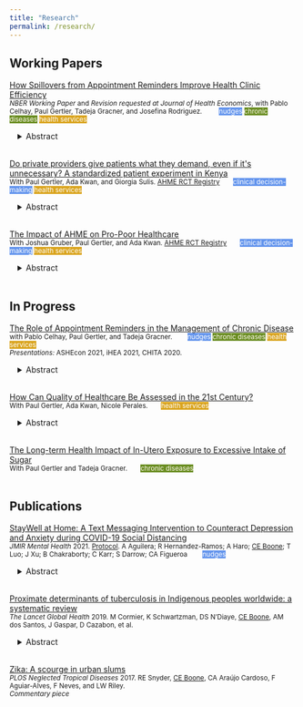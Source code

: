 ```yaml
---
title: "Research"
permalink: /research/
---
```


## Working Papers
[How Spillovers from Appointment Reminders Improve Health Clinic Efficiency](https://claireboone.github.io/files/Boone_Spillovers_NBER_2020.pdf) <br/>
<small>*NBER Working Paper* and *Revision requested at Journal of Health Economics*, with Pablo Celhay, Paul Gertler, Tadeja Gracner, and Josefina Rodriguez.
  
 <span style="background-color:cornflowerblue; color:white">nudges</span>
 <span style="background-color:olivedrab; color:floralwhite">chronic diseases</span>
 <span style="background-color:goldenrod; color:white">health services</span>
</small>  
<div style="margin-left: 1em;">
<details>
<summary>Abstract</summary>
<small> 
<p>Missed clinic appointments or no-shows burden health care systems through inefficient use of staff time and resources. Scheduling software combined with automatically sent appointment reminders shows promise to improve clinics’ management through timely cancellations and re-scheduling, but at-scale evidence is missing. We study a nationwide text message appointment reminder program in Chile implemented at primary care clinics for patients with chronic disease. Using longitudinal clinic-level data, we find that the program did not change the number of visits by chronic patients eligible to receive the reminder, but visits from other patients ineligible to receive reminders increased by 5.0% in the first year and 7.4% in the second. Clinics treating more chronic patients and those with a relatively younger patient population benefited more from the program. Scheduling systems combined with automatic appointment reminders were effective in increasing clinics’ ability to care for more patients, likely due to timely cancellations and re-scheduling.</p>  
</small>
</details>  
</div>  
<br/> 


<u>Do private providers give patients what they demand, even if it's unnecessary? A standardized patient experiment in Kenya</u> <br/>
<small> With Paul Gertler, Ada Kwan, and Giorgia Sulis. [AHME RCT Registry](https://www.socialscienceregistry.org/trials/217)  <span style="background-color:cornflowerblue; color:white">clinical decision-making</span>
<span style="background-color:goldenrod; color:white">health services</span><br/></small>
<div style="margin-left: 1em;">
<details>
<summary>Abstract</summary>
<small>
<p> <u>Background:</u> Low and varied quality of care has been demonstrated for childhood illnesses in low- and middle-income country settings. Some quality improvement strategies focus on increasing patient engagement; however, evidence suggests that patients demanding medicines can favor the selection of resistant microbial strains in the individual and the community if drugs are inappropriately used. Antibiotics, and the consequences of their overuse, has been at the forefront of Kenyan health policy and several public health campaigns, whereas consequences of misusing antiparasitic drugs receive less attention. This study examines the effects on quality of care when patients demand different types of unnecessary medicines. <br> 
<br>  
<u>Methods:</u> We conduct an experiment where standardized patients (SPs), locally recruited individuals trained to simulate a standardized case scenario, present at private clinics demanding one of two unnecessary medicines. Between March 8 and May 28, 2019, 10 SPs portraying caretakers of a pre-scripted watery diarrhea childhood case scenario (in absentia) conducted N=200 successful SP-provider visits at 200 private, primary care clinics in Kenya. Half of the clinics were randomly assigned to receive an SP demanding amoxicillin (an antibiotic); the other half, an SP demanding albendazole (an antiparasitic drug often used for deworming), with all other presenting characteristics the same. We analyzed 200 visits with logistic and linear regression models to assess the effects of demanding different unnecessary medicines on correct and unnecessary quality of care outcomes.<br> 
<br> 
<u>Findings:</u> Demanding albendazole significantly increased its rate of dispensing to 35% (95% CI: 25-44) compared to 3% (95% CI: 0-7) among those who didn't demand it (adjusted odds ratio 0.06, 95% CI: 0.02, 0.23, p<0.001). The rate of dispensing amoxicillin did not significantly differ between those who demanded it and those who did not demand it (adjusted odds ratio 1.73, 95% CI: 0.50,5.98). Neither had an effect on any correct case management outcomes, such as treatment or referral elsewhere.<br> 
<br> 
<u>Interpretation:</u> Private providers appear to account for both business-driven benefits as well as individual health impacts when making prescribing decisions. Additional research is needed on provider`s knowledge and perceptions of the extent to which different unnecessary medicines can be harmful to distinguish why they make such prescribing decisions when patients demand specific incorrect care. </p> 
</small>  
</details>
</div>   
<br/>  

  
<u>The Impact of AHME on Pro-Poor Healthcare</u>   
<small> With Joshua Gruber, Paul Gertler, and Ada Kwan. [AHME RCT Registry](https://www.socialscienceregistry.org/trials/217)  <span style="background-color:cornflowerblue; color:white">clinical decision-making</span> <span style="background-color:goldenrod; color:white">health services</span> </small>
<div style="margin-left: 1em;">
<details>
<summary>Abstract</summary>
<small>
<p>Private health sector engagement has been suggested as a health reform component to reduce healthcare inequities in Sub-Saharan Africa, where populations with the most need seek the least care. We study the simultaneous supply- and demand-side effects of AHME, a management intervention that aimed to improve the quality and accessibility of private-sector clinics in Kenya. AHME focused on access to public health insurance, where the government is the payer, as a mechanism to increase use of affordable, high-quality private care for poor individuals. The program was successful in increasing the share of clinics accepting national insurance, the share of households enrolled in national health insurance, and in turn the share of clinics' clients from lower wealth quintiles. Efforts to reduce the cost of care must also ensure that the quality of care is maintained. We conducted standardized patient (SP) experiments to measure the effects of not being able to afford full services on quality of care. SPs presented as poor by telling the provider they could only afford KSH 300 in fees. We find that when faced with a client with a budget constraint, providers reduced the quantity of both necessary and unnecessary care, resulting in lower quality of care for 'poor' clients. While public insurance is a promising mechanism to connect low-income households to private care, more work must be done to ensure clients of all wealth levels receive high quality care.</p>
</small>
</details> 
</div> 
<br/>



## In Progress
<u>The Role of Appointment Reminders in the Management of Chronic Disease</u> <br/>
<small> with Pablo Celhay, Paul Gertler, and Tadeja Gracner.   <span style="background-color:cornflowerblue; color:white">nudges</span>
 <span style="background-color:olivedrab; color:floralwhite">chronic diseases</span>
 <span style="background-color:goldenrod; color:white">health services</span><br>
*Presentations:* ASHEcon 2021, iHEA 2021, CHITA 2020.  </small> 
<div style="margin-left: 1em;">
<details>
<summary>Abstract</summary>
<small>
<p><u>Background:</u> Attending clinic appointments as scheduled is crucial for patients living with chronic diseases as they receive screenings, prescriptions, and information from healthcare providers. Yet, appointment adherence remains low. Most common reasons for missing appointments include forgetting or confusing the date, time, or location of the appointment; making Short Message Service (SMS) appointment reminders a promising tool to improve chronic care. Small pilot studies have shown the efficacy of reminders short-term, but evidence on how their usage at-scale and long-term is missing. We evaluate short and long-term effects of SMS appointment reminders sent at scale on the management of chronic disease.</p>    

<p><u>Methods:</u> We study a program adopted nationwide in Chile that through the electronic health record system automatically sends SMS appointment reminders to patients diagnosed with diabetes (T2DM) and/or hypertension. This program began in 2015 and was phased in across clinics over several years; allowing us to use a difference-in-differences approach. We first study the impact of SMS reminders on patients’ retention in primary care and the tests and treatment received at primary care visits. We also study medication adherence, hospitalizations, and in-hospital mortality, and conduct heterogeneity analyses by diagnosis (hypertension vs. T2DM). </p>   

<p><u>Data:</u> We use a unique panel dataset containing electronic health records from over 300,000 patients with chronic disease, 67% of whom attended clinics that implemented the SMS program by 2018. These data are linked at the patient level to medication withdrawals and hospitalizations, all observed from 2013-2018. We also match clinics by municipality to Chile’s 2015 National Socioeconomic Survey to obtain a rich set of municipality-level controls.  </p>  
  
<p><u>Results:</u> SMS reminders improved use of primary care: patients with T2DM and hypertension were 3.9% and 7.6% more likely to attend a primary care visit each semester, respectively, than patients who did not receive reminders. This resulted in more frequent health monitoring: among patients with T2DM semesterly measurement of blood glucose and weight increased by 5.6% and 3.7% respectively. Patients who received SMS reminders had significantly higher medication adherence. They were also more likely to experience cardiovascular-related hospitalization - 36.1% for patients with T2DM and 18.7% for patients with hypertension - but less likely to die in-hospital, suggesting increased hospital use through referrals or hospitalization when relatively healthier compared to patients who did not receive reminders </p> 

<p><u>Conclusion:</u> Our findings suggest that when implemented at scale SMS reminders show promise in improving chronic care and health; particularly for those who may need it the most. We also provide evidence demonstrating that reducing patient drop-out with a simple and low-cost nudge can have meaningful positive effects on health-seeking behavior. This is likely to be particularly true in a setting where attendance at primary care determines availability of any subsequent care such as prescriptions, tests, and specialist visits.</p>  
</small>
</details> 
</div> 
<br/>

<u>How Can Quality of Healthcare Be Assessed in the 21st Century?</u>  
<small> With Paul Gertler, Ada Kwan, Nicole Perales.  <span style="background-color:goldenrod; color:white">health services</span>
</small> 
<div style="margin-left: 1em;">
<details>
<summary>Abstract</summary>
<small>
<p><u>Background:</u> As governments commit to universal access to high quality care, questions related to improving quality are eclipsed by questions on how to define and measure quality. We draw from Donabedian’s conceptual framework, which categorizes quality of care dimensions into measurements of structures, processes, and outcomes, to comprehensively evaluate the impact of a randomized, at-scale quality of care improvement program for Kenya’s private sector.<br/>
 <br/> 
<u>Methods:</u> Across a sample of N=232 clinics, we collected comprehensive quality of care data using N=1195 standardized patient visits – the state-of-the-art method to assess provider practice, N=322 provider surveys with vignettes to measure knowledge, patient exit interviews, and household and clinic surveys. We use these data to examine a program’s effects on three quality of care dimensions: structures (e.g. sources), processes (e.g. diagnostic and treatment actions), and outcomes (e.g. client experience). <br/>
  <br/>
<u>Results:</u> We found the program improved structures, but these improvements did not translate into better process quality. The program reduced correct care by 12% (p-value<0.05), but standardized patients, real clients, and households did not recognize any changes in quality due to the program. In our study setting where highly competent and well-stocked private providers gave lower quality of care, the Donabedian framework appeared comprehensive, but failed to pinpoint the drivers of process quality. By simultaneously examining structures, processes, and outcomes with multiple measurement methods, we conclude that a new quality of care framework is needed that accounts for market dynamics, accountability of providers, altruistic preferences of providers, effective targeting for the poor and marginalized, and ongoing quality monitoring.</p>  
</small>
</details> 
</div> 
<br/>     

<u>The Long-term Health Impact of In-Utero Exposure to Excessive Intake of Sugar</u> <br/>
<small> With Paul Gertler and Tadeja Gracner.  <span style="background-color:olivedrab; color:floralwhite">chronic diseases </span> </small> <br/> 
<br/>  
  
 
## Publications
[StayWell at Home: A Text Messaging Intervention to Counteract Depression and Anxiety during COVID-19 Social Distancing](https://claireboone.github.io/files/CBoone_StayWell_JMIR2021.pdf)<br/> 
<small>*JMIR Mental Health* 2021. [Protocol](https://www.researchprotocols.org/2021/1/e23592). A Aguilera;  R Hernandez-Ramos;  A Haro;  <u>CE Boone</u>;  T Luo;  J Xu;  B Chakraborty;  C Karr;  S Darrow;  CA Figueroa   <span style="background-color:cornflowerblue; color:white">nudges</span></small><br/> 
<div style="margin-left: 1em;">
<details>
<summary>Abstract</summary>
<small>
<p><u>Background:</u> Social distancing and stay-at-home orders are critical interventions to slow down person-to-person transmission of COVID-19. While these societal changes help to contain the pandemic, they also have unintended negative consequences, including anxiety and depression. We developed StayWell, a daily skills-based SMS text messaging program, to mitigate COVID-19 related depression and anxiety symptoms among people who speak English and Spanish in the United States.<br> 
<br> 
<u>Objective:</u> This paper describes the changes in the anxiety and depression levels of participants in the StayWell program after 60 days of exposure to skills-based SMS text messages.<br> 
<br> 
<u>Methods:</u> We used self-administered, empirically supported web-based questionnaires to assess the demographic and clinical characteristics of StayWell participants. Anxiety and depression were measured using the 2-item Generalized Anxiety Disorder (GAD-2) scale and the 8-item Patient Health Quesstionanire-8 (PHQ-8) scale at baseline and 60-day timepoints. We used paired t-tests to detect the change in PHQ-8 and GAD-2 scores from baseline to follow-up measured 60 days later.<br> 
<br> 
<u>Results:</u> The analytic sample includes 193 participants who completed both the baseline and 60-day exit questionnaires. At the 60-day time point, there were statistically significant reductions in both PHQ-8 and GAD-2 scores from baseline. We found an average reduction of -1.72 (95% CI: -2.35, -1.09) in PHQ-8 scores and -0.48 (95% CI: -0.71, -0.25) in GAD-2 scores. This translated to an 18.5% and 17.2% reduction in mean PHQ-8 scores and GAD-2, respectively.<br> 
<br> 
<u>Conclusions:</u> StayWell is a low-intensity, cost-effective, and accessible population-level mental health intervention. Participation in StayWell focused on COVID-19 mental health coping skills and was related to improved depression and anxiety symptoms. In addition to improvements in outcomes, we found high levels of engagement during the 60-day intervention period. Text messaging interventions could serve as an important public health tool for disseminating strategies to manage mental health. Clinical Trial: ClinicalTrials.gov Identifier: NCT04473599  </p>  
</small>  
</details>
</div>   
<br/>  

[Proximate determinants of tuberculosis in Indigenous peoples worldwide: a systematic review](https://claireboone.github.io/files/CBoone_Tuberculosis_LancetGlobalHealth2019.pdf)<br>
<small>*The Lancet Global Health* 2019. M Cormier, K Schwartzman, DS N’Diaye, <u>CE Boone</u>, AM dos Santos, J Gaspar, D Cazabon, et al. 
</small><br/> 
<div style="margin-left: 1em;">
<details>
<summary>Abstract</summary>
<small>
<p><u>Background:</u> Indigenous peoples worldwide carry a disproportionate tuberculosis burden. There is an increasing awareness of the effect of social determinants and proximate determinants such as alcohol use, overcrowding, type 1 and type 2 diabetes, substance misuse, HIV, food insecurity and malnutrition, and smoking on the burden of tuberculosis. We aimed to understand the potential contribution of such determinants to tuberculosis in Indigenous peoples and to document steps taken to address them. <br> 
<br> 
<u>Methods:</u> We did a systematic review using seven databases (MEDLINE, Embase, CINAHL, Global Health, BIOSIS Previews, Web of Science, and the Cochrane Library). We identified English language articles published from Jan 1, 1980, to Dec 20, 2017, reporting the prevalence of proximate determinants of tuberculosis and preventive programmes targeting these determinants in Indigenous communities worldwide. We included any randomised controlled trials, controlled studies, cohort studies, cross-sectional studies, case reports, and qualitative research. Exclusion criteria were articles in languages other than English, full text not available, population was not Indigenous, focused exclusively on children or older people, and studies that focused on pharmacological interventions.<br> 
<br> 
<u>Findings:</u> Of 34 255 articles identified, 475 were eligible for inclusion. Most studies confirmed a higher prevalence of proximate determinants in Indigenous communities than in the general population. Diabetes was more frequent in Indigenous communities within high-income countries versus in low-income countries. The prevalence of alcohol use was generally similar to that among non-Indigenous groups, although patterns of drinking often differed. Smoking prevalence and smokeless tobacco consumption were commonly higher in Indigenous groups than in non-Indigenous groups. Food insecurity was highly prevalent in most Indigenous communities evaluated. Substance use was more frequent in Indigenous inhabitants of high-income countries than of low-income countries, with wide variation across Indigenous communities. The literature pertaining to HIV, crowding, and housing conditions among Indigenous peoples was too scant to draw firm conclusions. Preventive programmes that are culturally appropriate targeting these determinants appear feasible, although their effectiveness is largely unproven.<br> 
<br> 
<u>Interpretation:</u> Indigenous peoples were generally reported to have a higher prevalence of several proximate determinants of tuberculosis than non-Indigenous peoples, with wide variation across Indigenous communities. These findings emphasise the need for community-led, culturally appropriate strategies to address smoking, food insecurity, and diabetes in Indigenous populations as important public health goals in their own right, and also to reduce the burden of tuberculosis.<br> 
<br> 
<u>Funding:</u> Canadian Institutes of Health Research. </p>  
</small>  
</details>
</div>   
<br/>  

[Zika: A scourge in urban slums](https://claireboone.github.io/files/CBoone_Zika_PLOSNTD2017.pdf)<br>
<small>*PLOS Neglected Tropical Diseases* 2017. RE Snyder, <u>CE Boone</u>, CA Araújo Cardoso, F Aguiar-Alves, F Neves, and LW Riley.
<br> 
*Commentary piece*
</small> 

 
